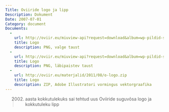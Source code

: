 ```yaml
---
Title: Oviiride logo ja lipp
Description: Dokument
Date: 2007-07-01
Category: document
Documents:
  -
    url: http://oviir.eu/miuview-api?request=download&album=wp-pildid-sisusse&item=o-logo-white.png
    title: Logo
    description: PNG, valge taust
  -
    url: http://oviir.eu/miuview-api?request=download&album=wp-pildid-sisusse&item=o-logo-transp.png
    title: Logo
    description: PNG, läbipaistev taust
  -
    url: http://oviir.eu/materjalid/2011/08/o-logo.zip
    title: Logo
    description: ZIP, Adobe Illustratori vormingus vektorgraafika
---
```


<blockquote>

2002. aasta kokkutulekuks sai tehtud uus Oviiride suguvõsa logo ja kokkutuleku lipp

</blockquote>
